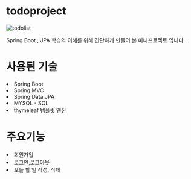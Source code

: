 # todoproject

![todolist](https://github.com/vhdhxh/todoproject/assets/121997097/8d76356e-6966-496b-96f8-e7b71ed33763)

Spring Boot , JPA 학습의 이해를 위해 간단하게 만들어 본 미니프로젝트 입니다.

<h1>사용된 기술</h1> 
<li>Spring Boot</li>
<li>Spring MVC</li>
<li>Spring Data JPA</li>
<li>MYSQL - SQL</li>
<li>thymeleaf 템플릿 엔진</li>

<h1>주요기능</h1>
<li>회원가입</li>
<li>로그인,로그아웃</li>
<li>오늘 할 일 작성, 삭제</li>



